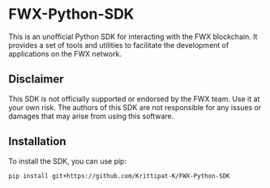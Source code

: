 # FWX-Python-SDK

This is an unofficial Python SDK for interacting with the FWX blockchain. It provides a set of tools and utilities to facilitate the development of applications on the FWX network.

## Disclaimer

This SDK is not officially supported or endorsed by the FWX team. Use it at your own risk. The authors of this SDK are not responsible for any issues or damages that may arise from using this software.

## Installation

To install the SDK, you can use pip:

```sh
pip install git+https://github.com/Krittipat-K/FWX-Python-SDK
